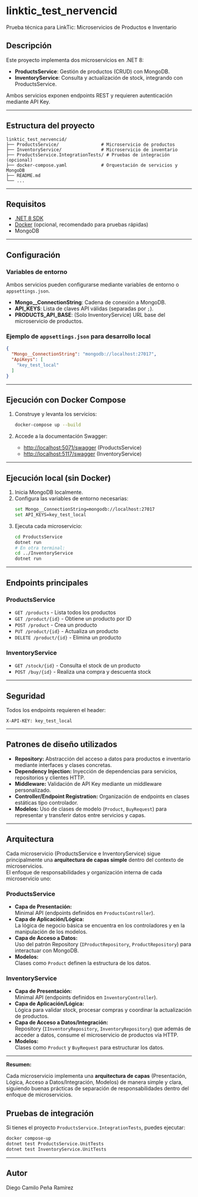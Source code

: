 # linktic_test_nervencid

Prueba técnica para LinkTic: Microservicios de Productos e Inventario

## Descripción

Este proyecto implementa dos microservicios en .NET 8:

- **ProductsService**: Gestión de productos (CRUD) con MongoDB.
- **InventoryService**: Consulta y actualización de stock, integrando con ProductsService.

Ambos servicios exponen endpoints REST y requieren autenticación mediante API Key.

---

## Estructura del proyecto

```
linktic_test_nervencid/
├── ProductsService/                # Microservicio de productos
├── InventoryService/               # Microservicio de inventario
├── ProductsService.IntegrationTests/ # Pruebas de integración (opcional)
├── docker-compose.yaml             # Orquestación de servicios y MongoDB
├── README.md
└── ...
```

---

## Requisitos

- [.NET 8 SDK](https://dotnet.microsoft.com/download)
- [Docker](https://www.docker.com/) (opcional, recomendado para pruebas rápidas)
- MongoDB

---

## Configuración

### Variables de entorno

Ambos servicios pueden configurarse mediante variables de entorno o `appsettings.json`.

- **Mongo__ConnectionString**: Cadena de conexión a MongoDB.
- **API_KEYS**: Lista de claves API válidas (separadas por `;`).
- **PRODUCTS_API_BASE**: (Solo InventoryService) URL base del microservicio de productos.

### Ejemplo de `appsettings.json` para desarrollo local

```json
{
  "Mongo__ConnectionString": "mongodb://localhost:27017",
  "ApiKeys": [
    "key_test_local"
  ]
}
```

---

## Ejecución con Docker Compose

1. Construye y levanta los servicios:
   ```bash
   docker-compose up --build
   ```

2. Accede a la documentación Swagger:
   - [http://localhost:5071/swagger](http://localhost:5071/swagger) (ProductsService)
   - [http://localhost:5117/swagger](http://localhost:5117/swagger) (InventoryService)

---

## Ejecución local (sin Docker)

1. Inicia MongoDB localmente.
2. Configura las variables de entorno necesarias:
   ```bash
   set Mongo__ConnectionString=mongodb://localhost:27017
   set API_KEYS=key_test_local
   ```
3. Ejecuta cada microservicio:
   ```bash
   cd ProductsService
   dotnet run
   # En otra terminal:
   cd ../InventoryService
   dotnet run
   ```

---

## Endpoints principales

### ProductsService

- `GET /products` - Lista todos los productos
- `GET /product/{id}` - Obtiene un producto por ID
- `POST /product` - Crea un producto
- `PUT /product/{id}` - Actualiza un producto
- `DELETE /product/{id}` - Elimina un producto

### InventoryService

- `GET /stock/{id}` - Consulta el stock de un producto
- `POST /buy/{id}` - Realiza una compra y descuenta stock

---

## Seguridad

Todos los endpoints requieren el header:

```
X-API-KEY: key_test_local
```

---

## Patrones de diseño utilizados

- **Repository:** Abstracción del acceso a datos para productos e inventario mediante interfaces y clases concretas.
- **Dependency Injection:** Inyección de dependencias para servicios, repositorios y clientes HTTP.
- **Middleware:** Validación de API Key mediante un middleware personalizado.
- **Controller/Endpoint Registration:** Organización de endpoints en clases estáticas tipo controlador.
- **Modelos:** Uso de clases de modelo (`Product`, `BuyRequest`) para representar y transferir datos entre servicios y capas.

---

## Arquitectura

Cada microservicio (ProductsService e InventoryService) sigue principalmente una **arquitectura de capas simple** dentro del contexto de microservicios.  
El enfoque de responsabilidades y organización interna de cada microservicio uno:

### **ProductsService**
- **Capa de Presentación:**  
  Minimal API (endpoints definidos en `ProductsController`).
- **Capa de Aplicación/Lógica:**  
  La lógica de negocio básica se encuentra en los controladores y en la manipulación de los modelos.
- **Capa de Acceso a Datos:**  
  Uso del patrón Repository (`IProductRepository`, `ProductRepository`) para interactuar con MongoDB.
- **Modelos:**  
  Clases como `Product` definen la estructura de los datos.


### **InventoryService**
- **Capa de Presentación:**  
  Minimal API (endpoints definidos en `InventoryController`).
- **Capa de Aplicación/Lógica:**  
  Lógica para validar stock, procesar compras y coordinar la actualización de productos.
- **Capa de Acceso a Datos/Integración:**  
  Repository (`IInventoryRepository`, `InventoryRepository`) que además de acceder a datos, consume el microservicio de productos vía HTTP.
- **Modelos:**  
  Clases como `Product` y `BuyRequest` para estructurar los datos.

---

**Resumen:**  

Cada microservicio implementa una **arquitectura de capas** (Presentación, Lógica, Acceso a Datos/Integración, Modelos) de manera simple y clara, siguiendo buenas prácticas de separación de responsabilidades dentro del enfoque de microservicios.

## Pruebas de integración

Si tienes el proyecto `ProductsService.IntegrationTests`, puedes ejecutar:

```bash
docker compose-up
dotnet test ProductsService.UnitTests
dotnet test InventoryService.UnitTests
```

---

## Autor

Diego Camilo Peña Ramírez